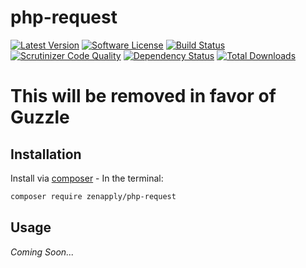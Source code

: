 # php-request
[![Latest Version](https://img.shields.io/github/release/zenapply/php-request.svg?style=flat-square)](https://github.com/zenapply/php-request/releases)
[![Software License](https://img.shields.io/badge/license-MIT-brightgreen.svg?style=flat-square)](LICENSE.md)
[![Build Status](https://travis-ci.org/zenapply/php-request.svg?branch=master)](https://travis-ci.org/zenapply/php-request)
[![Scrutinizer Code Quality](https://scrutinizer-ci.com/g/zenapply/php-request/badges/quality-score.png?b=master)](https://scrutinizer-ci.com/g/zenapply/php-request/?branch=master)
[![Dependency Status](https://www.versioneye.com/user/projects/56f3252c35630e0029db0187/badge.svg?style=flat)](https://www.versioneye.com/user/projects/56f3252c35630e0029db0187)
[![Total Downloads](https://img.shields.io/packagist/dt/zenapply/php-request.svg?style=flat-square)](https://packagist.org/packages/zenapply/php-request)

# This will be removed in favor of Guzzle

## Installation

Install via [composer](https://getcomposer.org/) - In the terminal:
```bash
composer require zenapply/php-request
```

## Usage
*Coming Soon...*
